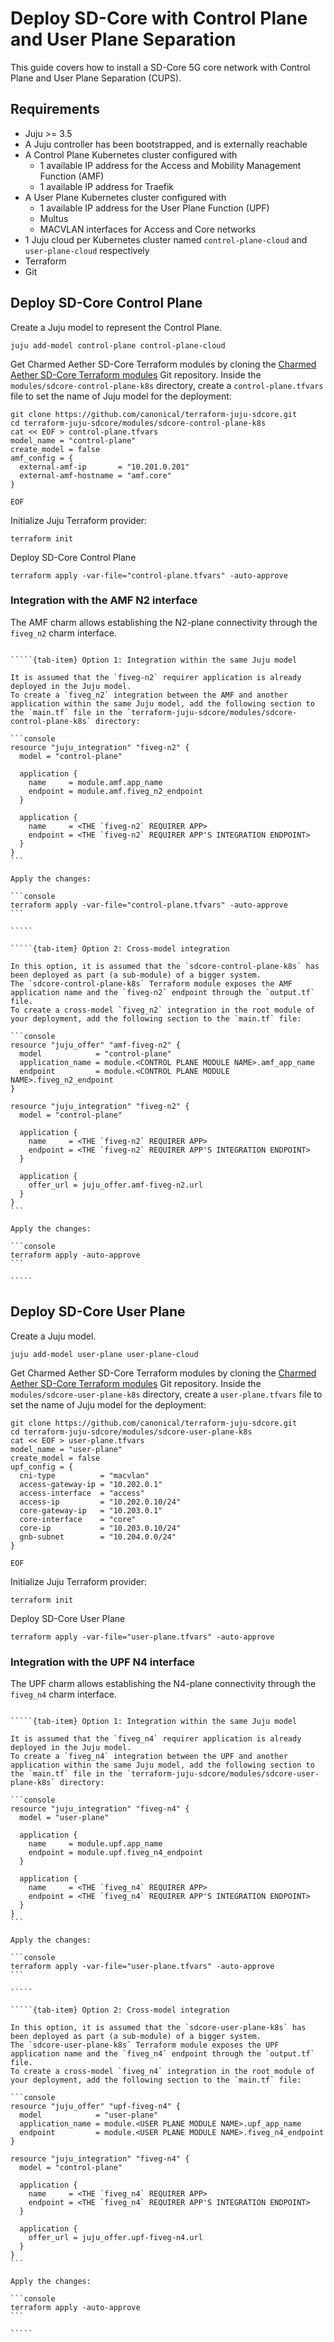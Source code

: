 # Deploy SD-Core with Control Plane and User Plane Separation

This guide covers how to install a SD-Core 5G core network with Control Plane and User Plane Separation (CUPS).

## Requirements

- Juju >= 3.5
- A Juju controller has been bootstrapped, and is externally reachable
- A Control Plane Kubernetes cluster configured with
  - 1 available IP address for the Access and Mobility Management Function (AMF)
  - 1 available IP address for Traefik
- A User Plane Kubernetes cluster configured with
  - 1 available IP address for the User Plane Function (UPF)
  - Multus
  - MACVLAN interfaces for Access and Core networks
- 1 Juju cloud per Kubernetes cluster named `control-plane-cloud` and `user-plane-cloud` respectively
- Terraform
- Git

## Deploy SD-Core Control Plane

Create a Juju model to represent the Control Plane.

```console
juju add-model control-plane control-plane-cloud
```

Get Charmed Aether SD-Core Terraform modules by cloning the [Charmed Aether SD-Core Terraform modules][Charmed Aether SD-Core Terraform modules] Git repository.
Inside the `modules/sdcore-control-plane-k8s` directory, create a `control-plane.tfvars` file to set the name of Juju model for the deployment:

```console
git clone https://github.com/canonical/terraform-juju-sdcore.git
cd terraform-juju-sdcore/modules/sdcore-control-plane-k8s
cat << EOF > control-plane.tfvars
model_name = "control-plane"
create_model = false
amf_config = {
  external-amf-ip       = "10.201.0.201"
  external-amf-hostname = "amf.core"
}

EOF
```

Initialize Juju Terraform provider:

```console
terraform init
```

Deploy SD-Core Control Plane

```console
terraform apply -var-file="control-plane.tfvars" -auto-approve
```

### Integration with the AMF N2 interface

The AMF charm allows establishing the N2-plane connectivity through the `fiveg_n2` charm interface.

``````{tab-set}

`````{tab-item} Option 1: Integration within the same Juju model

It is assumed that the `fiveg-n2` requirer application is already deployed in the Juju model.
To create a `fiveg_n2` integration between the AMF and another application within the same Juju model, add the following section to the `main.tf` file in the `terraform-juju-sdcore/modules/sdcore-control-plane-k8s` directory:

```console
resource "juju_integration" "fiveg-n2" {
  model = "control-plane"

  application {
    name     = module.amf.app_name
    endpoint = module.amf.fiveg_n2_endpoint
  }

  application {
    name     = <THE `fiveg-n2` REQUIRER APP>
    endpoint = <THE `fiveg-n2` REQUIRER APP'S INTEGRATION ENDPOINT>
  }
}
```

Apply the changes:

```console
terraform apply -var-file="control-plane.tfvars" -auto-approve
```

`````

`````{tab-item} Option 2: Cross-model integration

In this option, it is assumed that the `sdcore-control-plane-k8s` has been deployed as part (a sub-module) of a bigger system.
The `sdcore-control-plane-k8s` Terraform module exposes the AMF application name and the `fiveg-n2` endpoint through the `output.tf` file.
To create a cross-model `fiveg_n2` integration in the root module of your deployment, add the following section to the `main.tf` file:

```console
resource "juju_offer" "amf-fiveg-n2" {
  model            = "control-plane"
  application_name = module.<CONTROL PLANE MODULE NAME>.amf_app_name
  endpoint         = module.<CONTROL PLANE MODULE NAME>.fiveg_n2_endpoint
}

resource "juju_integration" "fiveg-n2" {
  model = "control-plane"

  application {
    name     = <THE `fiveg-n2` REQUIRER APP>
    endpoint = <THE `fiveg-n2` REQUIRER APP'S INTEGRATION ENDPOINT>
  }

  application {
    offer_url = juju_offer.amf-fiveg-n2.url
  }
}
```

Apply the changes:

```console
terraform apply -auto-approve
```

`````

``````

## Deploy SD-Core User Plane

Create a Juju model.

```console
juju add-model user-plane user-plane-cloud
```

Get Charmed Aether SD-Core Terraform modules by cloning the [Charmed Aether SD-Core Terraform modules][Charmed Aether SD-Core Terraform modules] Git repository.
Inside the `modules/sdcore-user-plane-k8s` directory, create a `user-plane.tfvars` file to set the name of Juju model for the deployment:

```console
git clone https://github.com/canonical/terraform-juju-sdcore.git
cd terraform-juju-sdcore/modules/sdcore-user-plane-k8s
cat << EOF > user-plane.tfvars
model_name = "user-plane"
create_model = false
upf_config = {
  cni-type          = "macvlan"
  access-gateway-ip = "10.202.0.1"
  access-interface  = "access"
  access-ip         = "10.202.0.10/24"
  core-gateway-ip   = "10.203.0.1"
  core-interface    = "core"
  core-ip           = "10.203.0.10/24"
  gnb-subnet        = "10.204.0.0/24"
}

EOF
```

Initialize Juju Terraform provider:

```console
terraform init
```

Deploy SD-Core User Plane

```console
terraform apply -var-file="user-plane.tfvars" -auto-approve
```

### Integration with the UPF N4 interface

The UPF charm allows establishing the N4-plane connectivity through the `fiveg_n4` charm interface.

``````{tab-set}

`````{tab-item} Option 1: Integration within the same Juju model

It is assumed that the `fiveg_n4` requirer application is already deployed in the Juju model.
To create a `fiveg_n4` integration between the UPF and another application within the same Juju model, add the following section to the `main.tf` file in the `terraform-juju-sdcore/modules/sdcore-user-plane-k8s` directory:

```console
resource "juju_integration" "fiveg-n4" {
  model = "user-plane"

  application {
    name     = module.upf.app_name
    endpoint = module.upf.fiveg_n4_endpoint
  }

  application {
    name     = <THE `fiveg_n4` REQUIRER APP>
    endpoint = <THE `fiveg_n4` REQUIRER APP'S INTEGRATION ENDPOINT>
  }
}
```

Apply the changes:

```console
terraform apply -var-file="user-plane.tfvars" -auto-approve
```

`````

`````{tab-item} Option 2: Cross-model integration

In this option, it is assumed that the `sdcore-user-plane-k8s` has been deployed as part (a sub-module) of a bigger system.
The `sdcore-user-plane-k8s` Terraform module exposes the UPF application name and the `fiveg_n4` endpoint through the `output.tf` file.
To create a cross-model `fiveg_n4` integration in the root module of your deployment, add the following section to the `main.tf` file:

```console
resource "juju_offer" "upf-fiveg-n4" {
  model            = "user-plane"
  application_name = module.<USER PLANE MODULE NAME>.upf_app_name
  endpoint         = module.<USER PLANE MODULE NAME>.fiveg_n4_endpoint
}

resource "juju_integration" "fiveg-n4" {
  model = "control-plane"

  application {
    name     = <THE `fiveg_n4` REQUIRER APP>
    endpoint = <THE `fiveg_n4` REQUIRER APP'S INTEGRATION ENDPOINT>
  }

  application {
    offer_url = juju_offer.upf-fiveg-n4.url
  }
}
```

Apply the changes:

```console
terraform apply -auto-approve
```

`````

``````

[Charmed Aether SD-Core Terraform modules]: https://github.com/canonical/terraform-juju-sdcore
